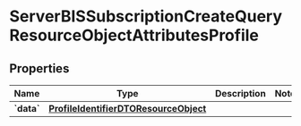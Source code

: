 
# ServerBISSubscriptionCreateQueryResourceObjectAttributesProfile

## Properties
| Name | Type | Description | Notes |
| ------------ | ------------- | ------------- | ------------- |
| **&#x60;data&#x60;** | [**ProfileIdentifierDTOResourceObject**](ProfileIdentifierDTOResourceObject.md) |  |  |



